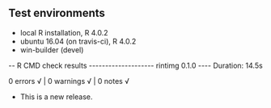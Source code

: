 ## Test environments
* local R installation, R 4.0.2
* ubuntu 16.04 (on travis-ci), R 4.0.2
* win-builder (devel)

-- R CMD check results -------------------- rintimg 0.1.0 ----
Duration: 14.5s

0 errors √ | 0 warnings √ | 0 notes √

* This is a new release.
